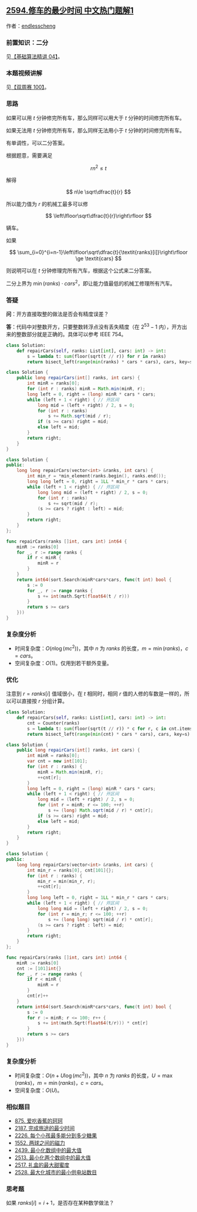 ## [2594.修车的最少时间 中文热门题解1](https://leetcode.cn/problems/minimum-time-to-repair-cars/solutions/100000/er-fen-da-an-pythonjavacgo-by-endlessche-keqf)

作者：[endlesscheng](https://leetcode.cn/u/endlesscheng)

### 前置知识：二分

见[【基础算法精讲 04】](https://www.bilibili.com/video/BV1AP41137w7/)。

### 本题视频讲解

见[【双周赛 100】](https://www.bilibili.com/video/BV1WM411H7UE/)。

### 思路

如果可以用 $t$ 分钟修完所有车，那么同样可以用大于 $t$ 分钟的时间修完所有车。

如果无法用 $t$ 分钟修完所有车，那么同样无法用小于 $t$ 分钟的时间修完所有车。

有单调性，可以二分答案。

根据题意，需要满足 

$$
rn^2 \le t
$$

解得

$$
n\le \sqrt\dfrac{t}{r}
$$

所以能力值为 $r$ 的机械工最多可以修

$$
\left\lfloor\sqrt\dfrac{t}{r}\right\rfloor
$$

辆车。

如果

$$
\sum_{i=0}^{i=n-1}\left\lfloor\sqrt\dfrac{t}{\textit{ranks}[i]}\right\rfloor \ge \textit{cars}
$$

则说明可以在 $t$ 分钟修理完所有汽车，根据这个公式来二分答案。

二分上界为 $\min(\textit{ranks}) \cdot \textit{cars}^2$，即让能力值最低的机械工修理所有汽车。

### 答疑

**问**：开方直接取整的做法是否会有精度误差？

**答**：代码中对整数开方，只要整数转浮点没有丢失精度（在 $2^{53}-1$ 内），开方出来的整数部分就是正确的。具体可以参考 IEEE 754。

```py [sol1-Python3]
class Solution:
    def repairCars(self, ranks: List[int], cars: int) -> int:
        s = lambda t: sum(floor(sqrt(t // r)) for r in ranks)
        return bisect_left(range(min(ranks) * cars * cars), cars, key=s)
```

```java [sol1-Java]
class Solution {
    public long repairCars(int[] ranks, int cars) {
        int minR = ranks[0];
        for (int r : ranks) minR = Math.min(minR, r);
        long left = 0, right = (long) minR * cars * cars;
        while (left + 1 < right) { // 开区间
            long mid = (left + right) / 2, s = 0;
            for (int r : ranks)
                s += Math.sqrt(mid / r);
            if (s >= cars) right = mid;
            else left = mid;
        }
        return right;
    }
}
```

```cpp [sol1-C++]
class Solution {
public:
    long long repairCars(vector<int> &ranks, int cars) {
        int min_r = *min_element(ranks.begin(), ranks.end());
        long long left = 0, right = 1LL * min_r * cars * cars;
        while (left + 1 < right) { // 开区间
            long long mid = (left + right) / 2, s = 0;
            for (int r : ranks)
                s += sqrt(mid / r);
            (s >= cars ? right : left) = mid;
        }
        return right;
    }
};
```

```go [sol1-Go]
func repairCars(ranks []int, cars int) int64 {
	minR := ranks[0]
	for _, r := range ranks {
		if r < minR {
			minR = r
		}
	}
	return int64(sort.Search(minR*cars*cars, func(t int) bool {
		s := 0
		for _, r := range ranks {
			s += int(math.Sqrt(float64(t / r)))
		}
		return s >= cars
	}))
}
```

### 复杂度分析

- 时间复杂度：$O(n\log(mc^2))$，其中 $n$ 为 $\textit{ranks}$ 的长度，$m=\min(\textit{ranks})$，$c=\textit{cars}$。
- 空间复杂度：$O(1)$。仅用到若干额外变量。

### 优化

注意到 $r=\textit{ranks}[i]$ 值域很小，在 $t$ 相同时，相同 $r$ 值的人修的车数是一样的，所以可以直接按 $r$ 分组计算。

```py [sol2-Python3]
class Solution:
    def repairCars(self, ranks: List[int], cars: int) -> int:
        cnt = Counter(ranks)
        s = lambda t: sum(floor(sqrt(t // r)) * c for r, c in cnt.items())
        return bisect_left(range(min(cnt) * cars * cars), cars, key=s)
```

```java [sol2-Java]
class Solution {
    public long repairCars(int[] ranks, int cars) {
        int minR = ranks[0];
        var cnt = new int[101];
        for (int r : ranks) {
            minR = Math.min(minR, r);
            ++cnt[r];
        }
        long left = 0, right = (long) minR * cars * cars;
        while (left + 1 < right) { // 开区间
            long mid = (left + right) / 2, s = 0;
            for (int r = minR; r <= 100; ++r)
                s += (long) Math.sqrt(mid / r) * cnt[r];
            if (s >= cars) right = mid;
            else left = mid;
        }
        return right;
    }
}
```

```cpp [sol2-C++]
class Solution {
public:
    long long repairCars(vector<int> &ranks, int cars) {
        int min_r = ranks[0], cnt[101]{};
        for (int r : ranks) {
            min_r = min(min_r, r);
            ++cnt[r];
        }
        long long left = 0, right = 1LL * min_r * cars * cars;
        while (left + 1 < right) { // 开区间
            long long mid = (left + right) / 2, s = 0;
            for (int r = min_r; r <= 100; ++r)
                s += (long long) sqrt(mid / r) * cnt[r];
            (s >= cars ? right : left) = mid;
        }
        return right;
    }
};
```

```go [sol2-Go]
func repairCars(ranks []int, cars int) int64 {
	minR := ranks[0]
	cnt := [101]int{}
	for _, r := range ranks {
		if r < minR {
			minR = r
		}
		cnt[r]++
	}
	return int64(sort.Search(minR*cars*cars, func(t int) bool {
		s := 0
		for r := minR; r <= 100; r++ {
			s += int(math.Sqrt(float64(t/r))) * cnt[r]
		}
		return s >= cars
	}))
}
```

### 复杂度分析

- 时间复杂度：$O(n + U\log(mc^2))$，其中 $n$ 为 $\textit{ranks}$ 的长度，$U=\max(\textit{ranks})$，$m=\min(\textit{ranks})$，$c=\textit{cars}$。
- 空间复杂度：$O(U)$。

### 相似题目

- [875. 爱吃香蕉的珂珂](https://leetcode.cn/problems/koko-eating-bananas/)
- [2187. 完成旅途的最少时间](https://leetcode.cn/problems/minimum-time-to-complete-trips/)
- [2226. 每个小孩最多能分到多少糖果](https://leetcode.cn/problems/maximum-candies-allocated-to-k-children/)
- [1552. 两球之间的磁力](https://leetcode.cn/problems/magnetic-force-between-two-balls/)
- [2439. 最小化数组中的最大值](https://leetcode.cn/problems/minimize-maximum-of-array/)
- [2513. 最小化两个数组中的最大值](https://leetcode.cn/problems/minimize-the-maximum-of-two-arrays/)
- [2517. 礼盒的最大甜蜜度](https://leetcode.cn/problems/maximum-tastiness-of-candy-basket/)
- [2528. 最大化城市的最小供电站数目](https://leetcode.cn/problems/maximize-the-minimum-powered-city/)

### 思考题

如果 $\textit{ranks}[i]=i+1$，是否存在某种数学做法？
